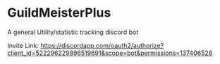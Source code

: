 # GuildMeisterPlus
A general Utility/statistic tracking discord bot

Invite Link: https://discordapp.com/oauth2/authorize?client_id=522296229896519691&scope=bot&permissions=137406528
